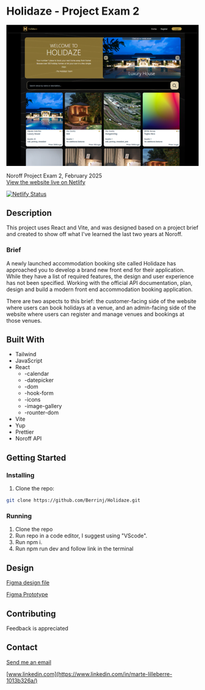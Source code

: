 # Holidaze - Project Exam 2

![Holidaze Preview](src/assets/holidaze-preview.png) <br>

Noroff Project Exam 2, February 2025<br>
[View the website live on Netlify](https://holidaze-berrinj.netlify.app/)

[![Netlify Status](https://api.netlify.com/api/v1/badges/9e3eac73-7c8d-4287-9039-79c62f05c22c/deploy-status)](https://app.netlify.com/sites/holidaze-berrinj/deploys)

## Description

This project uses React and Vite, and was designed based on a project brief and created to show off what I've learned the last two years at Noroff.

### Brief

A newly launched accommodation booking site called Holidaze has approached you to develop a brand new front end for their application. While they have a list of required features, the design and user experience has not been specified. Working with the official API documentation, plan, design and build a modern front end accommodation booking application.

There are two aspects to this brief: the customer-facing side of the website where users can book holidays at a venue, and an admin-facing side of the website where users can register and manage venues and bookings at those venues.

## Built With

- Tailwind
- JavaScript
- React
  - -calendar
  - -datepicker
  - -dom
  - -hook-form
  - -icons
  - -image-gallery
  - -rounter-dom
- Vite
- Yup
- Prettier
- Noroff API

## Getting Started

### Installing

1. Clone the repo:

```bash
git clone https://github.com/Berrinj/Holidaze.git
```

### Running

1. Clone the repo
2. Run repo in a code editor, I suggest using "VScode".
3. Run npm i.
4. Run npm run dev and follow link in the terminal

## Design

[Figma design file](https://www.figma.com/design/09Na6i0jBtRp6Rw3l86yiJ/Holidaze-EXAM-2?node-id=0-1&m=dev&t=HNRpMUoQit73HaKq-1)

[Figma Prototype](https://www.figma.com/proto/09Na6i0jBtRp6Rw3l86yiJ/Holidaze-EXAM-2?node-id=0-1&t=HNRpMUoQit73HaKq-1)

## Contributing

Feedback is appreciated

## Contact

[Send me an email](mailto:berremarte@gmail.com)

[www.linkedin.com](https://www.linkedin.com/in/marte-lilleberre-1013b326a/)
